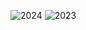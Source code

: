 ![2024](https://github.com/user-attachments/assets/f61ab2b3-b5ab-4f85-88b5-0219ec213f35)
![2023](https://github.com/user-attachments/assets/13240660-82bb-4426-a764-707ebd7cb056)






